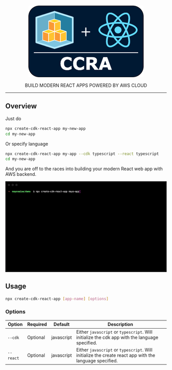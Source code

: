 <p align="center">
  <img width="360" src="./ccra.png">
  <p align="center">BUILD MODERN REACT APPS POWERED BY AWS CLOUD </p>  
</p>

---
## Overview

Just do

```sh
npx create-cdk-react-app my-new-app
cd my-new-app
```

Or specify language

```sh
npx create-cdk-react-app my-app --cdk typescript --react typescript
cd my-new-app
```

And you are off to the races into building your modern React web app with AWS backend.

<p align="center">
  <img width="700" src="./demo.gif">
</p>

## Usage

```sh
npx create-cdk-react-app [app-name] [options]
```

### Options

| Option    | Required | Default    | Description                                                                                            |
|-----------|----------|------------|--------------------------------------------------------------------------------------------------------|
| `--cdk`   | Optional | javascript | Either `javascript` or `typescript`. Will initialize the cdk app with the language specified.          |
| `--react` | Optional | javascript | Either `javascript` or `typescript`. Will initialize the create react app with the language specified. |